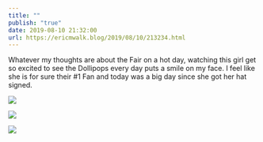 ```yaml
---
title: ""
publish: "true"
date: 2019-08-10 21:32:00
url: https://ericmwalk.blog/2019/08/10/213234.html
---
```


Whatever my thoughts are about the Fair on a hot day, watching this girl get so excited to see the Dollipops every day puts a smile on my face. I feel like she is for sure their #1 Fan and today was a big day since she got her hat signed.

![](https://ericmwalk.blog/uploads/2022/95a56408d4.jpg)

![](https://ericmwalk.blog/uploads/2022/51e3e47687.jpg)

![](https://ericmwalk.blog/uploads/2022/0ce5673148.jpg)